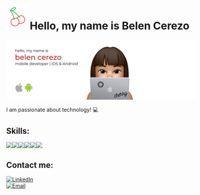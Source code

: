 # ![](https://raw.githubusercontent.com/belencerezo/belencerezo/master/cherry.png) Hello, my name is Belen Cerezo

![](https://raw.githubusercontent.com/belencerezo/belencerezo/master/belencerezo_image.png)

I am passionate about technology! 💻

## Skills:
[](https://img.shields.io/badge/iOS-000000?style=for-the-badge&logo=ios&logoColor=white)![](https://img.shields.io/badge/Swift-FA7343?style=for-the-badge&logo=swift&logoColor=white)![](https://img.shields.io/badge/Android-3DDC84?style=for-the-badge&logo=android&logoColor=white)![](https://img.shields.io/badge/Kotlin-0095D5?&style=for-the-badge&logo=kotlin&logoColor=white)![](https://img.shields.io/badge/Java-ED8B00?style=for-the-badge&logo=java&logoColor=white)![](https://img.shields.io/badge/HTML5-E34F26?style=for-the-badge&logo=html5&logoColor=white)![](https://img.shields.io/badge/JavaScript-323330?style=for-the-badge&logo=javascript&logoColor=F7DF1E)

## Contact me:
[![LinkedIn](https://img.shields.io/badge/LinkedIn-0077B5?style=for-the-badge&logo=linkedin&logoColor=white)](https://www.linkedin.com/in/belen-cerezo)
</br>
[![Email](https://img.shields.io/badge/Gmail-D14836?style=for-the-badge&logo=gmail&logoColor=white)](mailto:beleencere@gmail.com)

